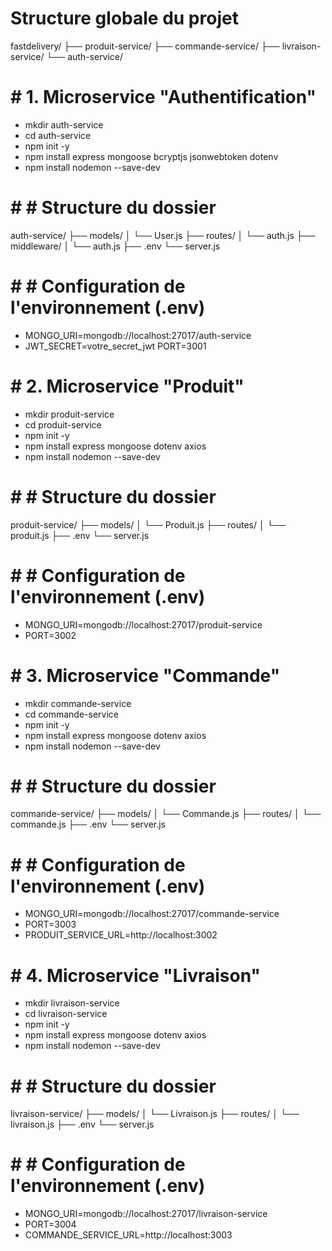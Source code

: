 # Structure globale du projet
fastdelivery/
├── produit-service/
├── commande-service/
├── livraison-service/
└── auth-service/
# # 1. Microservice "Authentification"
- mkdir auth-service
- cd auth-service
- npm init -y
- npm install express mongoose bcryptjs jsonwebtoken dotenv
- npm install nodemon --save-dev
# # # Structure du dossier
auth-service/
├── models/
│   └── User.js
├── routes/
│   └── auth.js
├── middleware/
│   └── auth.js
├── .env
└── server.js
 # # # Configuration de l'environnement (.env)
- MONGO_URI=mongodb://localhost:27017/auth-service
- JWT_SECRET=votre_secret_jwt
PORT=3001
# # 2. Microservice "Produit"
 - mkdir produit-service
- cd produit-service
- npm init -y
- npm install express mongoose dotenv axios
- npm install nodemon --save-dev
 # # # Structure du dossier
produit-service/
├── models/
│   └── Produit.js
├── routes/
│   └── produit.js
├── .env
└── server.js
# # # Configuration de l'environnement (.env)
- MONGO_URI=mongodb://localhost:27017/produit-service
- PORT=3002
# # 3. Microservice "Commande"
-  mkdir commande-service
- cd commande-service
- npm init -y
- npm install express mongoose dotenv axios
- npm install nodemon --save-dev
# # # Structure du dossier
commande-service/
├── models/
│   └── Commande.js
├── routes/
│   └── commande.js
├── .env
└── server.js
# # # Configuration de l'environnement (.env)
- MONGO_URI=mongodb://localhost:27017/commande-service
- PORT=3003
- PRODUIT_SERVICE_URL=http://localhost:3002
# # 4. Microservice "Livraison"
- mkdir livraison-service
- cd livraison-service
- npm init -y
- npm install express mongoose dotenv axios
- npm install nodemon --save-dev
# # # Structure du dossier
livraison-service/
├── models/
│   └── Livraison.js
├── routes/
│   └── livraison.js
├── .env
└── server.js
# # # Configuration de l'environnement (.env)
- MONGO_URI=mongodb://localhost:27017/livraison-service
- PORT=3004
- COMMANDE_SERVICE_URL=http://localhost:3003
